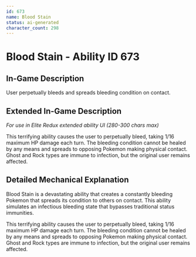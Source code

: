 ```yaml
---
id: 673
name: Blood Stain
status: ai-generated
character_count: 298
---
```


# Blood Stain - Ability ID 673

## In-Game Description
User perpetually bleeds and spreads bleeding condition on contact.

## Extended In-Game Description
*For use in Elite Redux extended ability UI (280-300 chars max)*

This terrifying ability causes the user to perpetually bleed, taking 1/16 maximum HP damage each turn. The bleeding condition cannot be healed by any means and spreads to opposing Pokemon making physical contact. Ghost and Rock types are immune to infection, but the original user remains affected.

## Detailed Mechanical Explanation

Blood Stain is a devastating ability that creates a constantly bleeding Pokemon that spreads its condition to others on contact. This ability simulates an infectious bleeding state that bypasses traditional status immunities.

This terrifying ability causes the user to perpetually bleed, taking 1/16 maximum HP damage each turn. The bleeding condition cannot be healed by any means and spreads to opposing Pokemon making physical contact. Ghost and Rock types are immune to infection, but the original user remains affected.